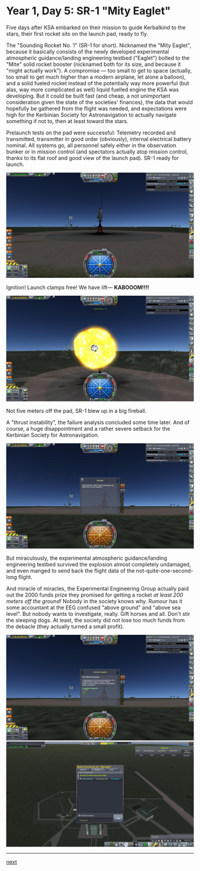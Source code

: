 # Year 1, Day 5: SR-1 "Mity Eaglet"

Five days after KSA embarked on their mission to guide Kerbalkind to the stars,
their first rocket sits on the launch pad, ready to fly. 

The "Sounding Rocket No. 1" (SR-1 for short). Nicknamed the "Mity Eaglet",
because it basically consists of the newly developed experimental
atmospheric guidance/landing engineering testbed ("Eaglet") bolted to the "Mite"
solid rocket booster (nicknamed both for its size, and because it "might actually
work"). A compromise — too small to get to space (actually, too small to get
much higher than a modern airplane, let alone a balloon), and a solid
fueled rocket instead of the potentially way more powerful (but alas, way more
complicated as well) liquid fuelled engine the KSA was developing. But it could
be built fast (and cheap, a not unimportant consideration given the state of the
societies' finances), the data that would hopefully be gathered from the
flight was needed, and expectations were high for the Kerbinian Society for
Astronavigation to actually navigate something if not to, then at least toward
the stars.

Prelaunch tests on the pad were successful: Telemetry recorded and transmitted,
transmitter in good order (obviously), internal electrical battery nominal. All
systems go, all personnel safely either in the observation bunker or in mission
control (and spectators actually atop mission control, thanks to its flat roof
and good view of the launch pad). SR-1 ready for launch.

![Image: SR-1 ready for launch](./SR-1_"Mity_Eaglet"-001:005-06:25:03.jpg)

Ignition! Launch clamps free! We have lift— **KABOOOM!!!!**

![SR-1 ignition](./SR-1_"Mity_Eaglet"-001:005-06:40:47.jpg)

Not five meters off the pad, SR-1 blew up in a big fireball.

A "thrust instability", the failure analysis concluded some time later. And of
course, a huge disappointment and a rather severe setback for the Kerbinian
Society for Astronavigation.

![SR-1 failure analysis](./SR-1_"Mity_Eaglet"-001:005-06:41:28.jpg)

But miraculously, the experimental atmospheric guidance/landing engineering
testbed survived the explosion almost completely undamaged, and even manged to
send back the flight data of the not-quite-one-second-long flight.

And miracle of miracles, the Experimental Engineering Group actually paid out
the 2000 funds prize they promised for getting a rocket 
_at least 200 meters off the ground!_ Nobody in the society knows why.
Rumour has it some accountant at the EEG confused "above ground" and "above sea
level". But nobody wants to investigate, really. Gift horses and all. Don't stir
the sleeping dogs. At least, the society did not lose too much funds from the
debacle (they actually turned a small profit).

![SR-1 contract](./SR-1_"Mity_Eaglet"-001:005-06:42:17.jpg)
![SR-1 recovery](./SR-1_"Mity_Eaglet"-001:005-06:48:17.jpg)

----------------------------------------------------------------------------------
[next](../episode2/story.md)